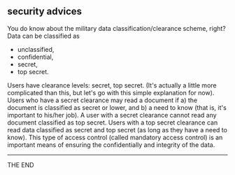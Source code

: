 ## security advices

You do know about the military data classification/clearance scheme, right?
Data can be classified as

- unclassified,
- confidential,
- secret,
- top secret.

Users have clearance levels: secret, top secret. (It's actually a little more
complicated than this, but let's go with this simple explanation for now).
Users who have a secret clearance may read a document if a) the document is
classified as secret or lower, and b) a need to know (that is, it's important
to his/her job). A user with a secret clearance cannot read any document
classified as top secret.  Users with a top secret clearance can read data
classified as secret and top secret (as long as they have a need to know).
This type of access control (called mandatory access control) is an important
means of ensuring the confidentially and integrity of the data.

---

THE END
